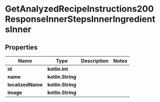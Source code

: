 
# GetAnalyzedRecipeInstructions200ResponseInnerStepsInnerIngredientsInner

## Properties
| Name | Type | Description | Notes |
| ------------ | ------------- | ------------- | ------------- |
| **id** | **kotlin.Int** |  |  |
| **name** | **kotlin.String** |  |  |
| **localizedName** | **kotlin.String** |  |  |
| **image** | **kotlin.String** |  |  |



